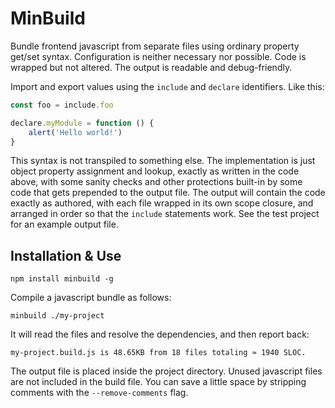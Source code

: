 # MinBuild

Bundle frontend javascript from separate files using ordinary property get/set syntax. Configuration is neither necessary nor possible. Code is wrapped but not altered. The output is readable and debug-friendly.

Import and export values using the `include` and `declare` identifiers. Like this:

```js
const foo = include.foo

declare.myModule = function () {
    alert('Hello world!')
}
```

This syntax is not transpiled to something else. The implementation is just object property assignment and lookup, exactly as written in the code above, with some sanity checks and other protections built-in by some code that gets prepended to the output file. The output will contain the code exactly as authored, with each file wrapped in its own scope closure, and arranged in order so that the `include` statements work. See the test project for an example output file.

## Installation & Use

```shell
npm install minbuild -g
```

Compile a javascript bundle as follows:

```shell
minbuild ./my-project
```

It will read the files and resolve the dependencies, and then report back:

```
my-project.build.js is 48.65KB from 18 files totaling ≈ 1940 SLOC.
```

The output file is placed inside the project directory. Unused javascript files are not included in the build file. You can save a little space by stripping comments with the `--remove-comments` flag.
